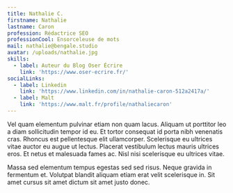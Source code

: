 ```yaml
---
title: Nathalie C.
firstname: Nathalie
lastname: Caron
profession: Rédactrice SEO
professionCool: Ensorceleuse de mots
mail: nathalie@bengale.studio
avatar: /uploads/nathalie.jpg
skills:
  - label: Auteur du Blog Oser Écrire
    link: 'https://www.oser-ecrire.fr/'
socialLinks:
  - label: Linkedin
    link: 'https://www.linkedin.com/in/nathalie-caron-512a2417a/'
  - label: Malt
    link: 'https://www.malt.fr/profile/nathaliecaron'
---
```

Vel quam elementum pulvinar etiam non quam lacus. Aliquam ut porttitor leo a diam sollicitudin tempor id eu. Et tortor consequat id porta nibh venenatis cras. Rhoncus est pellentesque elit ullamcorper. Scelerisque eu ultrices vitae auctor eu augue ut lectus. Placerat vestibulum lectus mauris ultrices eros. Et netus et malesuada fames ac. Nisl nisi scelerisque eu ultrices vitae.

Massa sed elementum tempus egestas sed sed risus. Neque gravida in fermentum et. Volutpat blandit aliquam etiam erat velit scelerisque in. Sit amet cursus sit amet dictum sit amet justo donec.
